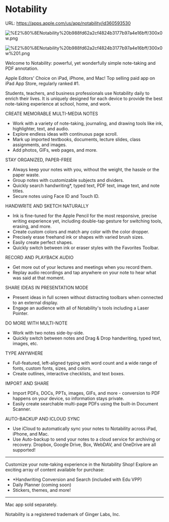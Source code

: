 # ‎Notability

URL: https://apps.apple.com/us/app/notability/id360593530

![%E2%80%8ENotability%20b988fd62a2cf4824b3177b97a4e16bff/300x0w.png](%E2%80%8ENotability%20b988fd62a2cf4824b3177b97a4e16bff/300x0w.png)

![%E2%80%8ENotability%20b988fd62a2cf4824b3177b97a4e16bff/300x0w%201.png](%E2%80%8ENotability%20b988fd62a2cf4824b3177b97a4e16bff/300x0w%201.png)

Welcome to Notability: powerful, yet wonderfully simple note-taking and PDF annotation.

Apple Editors' Choice on iPad, iPhone, and Mac! Top selling paid app on iPad App Store, regularly ranked #1.

Students, teachers, and business professionals use Notability daily to enrich their lives. It is uniquely designed for each device to provide the best note-taking experience at school, home, and work.

CREATE MEMORABLE MULTI-MEDIA NOTES

- Work with a variety of note-taking, journaling, and drawing tools like ink, highlighter, text, and audio.
- Explore endless ideas with continuous page scroll.
- Mark up imported textbooks, documents, lecture slides, class assignments, and images.
- Add photos, GIFs, web pages, and more.

STAY ORGANIZED, PAPER-FREE

- Always keep your notes with you, without the weight, the hassle or the paper waste.
- Group notes with customizable subjects and dividers.
- Quickly search handwriting*, typed text, PDF text, image text, and note titles.
- Secure notes using Face ID and Touch ID.

HANDWRITE AND SKETCH NATURALLY

- Ink is fine-tuned for the Apple Pencil for the most responsive, precise writing experience yet, including double-tap gesture for switching tools, erasing, and more.
- Create custom colors and match any color with the color dropper.
- Precisely erase freehand ink or shapes with varied brush sizes.
- Easily create perfect shapes.
- Quickly switch between ink or eraser styles with the Favorites Toolbar.

RECORD AND PLAYBACK AUDIO

- Get more out of your lectures and meetings when you record them.
- Replay audio recordings and tap anywhere on your note to hear what was said at that moment.

SHARE IDEAS IN PRESENTATION MODE

- Present ideas in full screen without distracting toolbars when connected to an external display.
- Engage an audience with all of Notability's tools including a Laser Pointer.

DO MORE WITH MULTI-NOTE

- Work with two notes side-by-side.
- Quickly switch between notes and Drag & Drop handwriting, typed text, images, etc.

TYPE ANYWHERE

- Full-featured, left-aligned typing with word count and a wide range of fonts, custom fonts, sizes, and colors.
- Create outlines, interactive checklists, and text boxes.

IMPORT AND SHARE

- Import PDFs, DOCs, PPTs, images, GIFs, and more - conversion to PDF happens on your device, so information stays private.
- Easily create searchable multi-page PDFs using the built-in Document Scanner.

AUTO-BACKUP AND ICLOUD SYNC

- Use iCloud to automatically sync your notes to Notability across iPad, iPhone, and Mac.
- Use Auto-backup to send your notes to a cloud service for archiving or recovery. Dropbox, Google Drive, Box, WebDAV, and OneDrive are all supported!
- --

Customize your note-taking experience in the Notability Shop! Explore an exciting array of content available for purchase:

- *Handwriting Conversion and Search (included with Edu VPP)
- Daily Planner (coming soon)
- Stickers, themes, and more!
- --

Mac app sold separately.

Notability is a registered trademark of Ginger Labs, Inc.